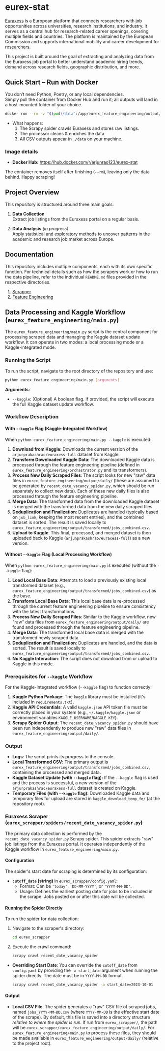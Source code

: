 # eurex-stat

[Euraxess](https://euraxess.ec.europa.eu/jobs/search) is a European platform that connects researchers with job opportunities across universities, research institutions, and industry. It serves as a central hub for research-related career openings, covering multiple fields and countries. The platform is maintained by the European Commission and supports international mobility and career development for researchers.

This project is built around the goal of extracting and analyzing data from the Euraxess job portal to better understand academic hiring trends, demand across research fields, geographic distribution, and more.

## Quick Start – Run with Docker

You don’t need Python, Poetry, or any local dependencies.  
Simply pull the container from Docker Hub and run it; all outputs will land in a host-mounted folder of your choice.

```bash
docker run --rm -v "$(pwd)/data":/app/eurex_feature_engineering/output/transformed arjunrao123/eurex-stat:latest
```

* What happens:  
  1. The Scrapy spider crawls Euraxess and stores raw listings.  
  2. The processor cleans & enriches the data.  
  3. All CSV outputs appear in `./data` on your machine.

### Image details

* **Docker Hub:** <https://hub.docker.com/r/arjunrao123/eurex-stat>

The container removes itself after finishing (`--rm`), leaving only the data behind. Happy scraping!

## Project Overview

This repository is structured around three main goals:

1. **Data Collection**  
   Extract job listings from the Euraxess portal on a regular basis.

2. **Data Analysis** *(in progress)*  
   Apply statistical and exploratory methods to uncover patterns in the academic and research job market across Europe.

## Documentation

This repository includes multiple components, each with its own specific function. For technical details such as how the scrapers work or how to run the data pipeline, refer to the individual `README.md` files provided in the respective directories.

1) [Scrapper](https://github.com/arjunprakash027/eurex-stat/blob/main/eurex_scrapper/README.md)
2) [Feature Engineering](https://github.com/arjunprakash027/eurex-stat/blob/main/eurex_feature_engineering/README.md)

## Data Processing and Kaggle Workflow (`eurex_feature_engineering/main.py`)

The `eurex_feature_engineering/main.py` script is the central component for processing scraped data and managing the Kaggle dataset update workflow. It can operate in two modes: a local processing mode or a Kaggle-integrated mode.

### Running the Script

To run the script, navigate to the root directory of the repository and use:

```bash
python eurex_feature_engineering/main.py [arguments]
```

**Arguments:**
*   `--kaggle`: (Optional) A boolean flag. If provided, the script will execute the full Kaggle dataset update workflow.

### Workflow Description

#### With `--kaggle` Flag (Kaggle-Integrated Workflow)

When `python eurex_feature_engineering/main.py --kaggle` is executed:

1.  **Download from Kaggle**: Downloads the current version of the `arjunprakashrao/euraxess-full` dataset from Kaggle.
2.  **Transform Downloaded Kaggle Data**: The downloaded Kaggle data is processed through the feature engineering pipeline (defined in `eurex_feature_engineering/orchastrator.py` and its transformers).
3.  **Process New Daily Scraped Files**: The script looks for new "raw" data files in `eurex_feature_engineering/output/daily/` (these are assumed to be generated by `recent_date_vacancy_spider.py`, which should be run separately to collect new data). Each of these new daily files is also processed through the feature engineering pipeline.
4.  **Merge Data**: The transformed data from the downloaded Kaggle dataset is merged with the transformed data from the new daily scraped files.
5.  **Deduplication and Finalization**: Duplicates are handled (typically based on `job_link`, keeping the most recent entries), and the combined dataset is sorted. The result is saved locally to `eurex_feature_engineering/output/transformed/jobs_combined.csv`.
6.  **Upload to Kaggle**: This final, processed, and merged dataset is then uploaded back to Kaggle (`arjunprakashrao/euraxess-full`) as a new version.

#### Without `--kaggle` Flag (Local Processing Workflow)

When `python eurex_feature_engineering/main.py` is executed (without the `--kaggle` flag):

1.  **Load Local Base Data**: Attempts to load a previously existing local transformed dataset (e.g., `eurex_feature_engineering/output/transformed/jobs_combined.csv`) as the base.
2.  **Transform Local Base Data**: This local base data is re-processed through the current feature engineering pipeline to ensure consistency with the latest transformations.
3.  **Process New Daily Scraped Files**: Similar to the Kaggle workflow, new "raw" data files from `eurex_feature_engineering/output/daily/` are found and processed through the feature engineering pipeline.
4.  **Merge Data**: The transformed local base data is merged with the transformed newly scraped data.
5.  **Deduplication and Finalization**: Duplicates are handled, and the data is sorted. The result is saved locally to `eurex_feature_engineering/output/transformed/jobs_combined.csv`.
6.  **No Kaggle Interaction**: The script does not download from or upload to Kaggle in this mode.

### Prerequisites for `--kaggle` Workflow

For the Kaggle-integrated workflow (`--kaggle` flag) to function correctly:

1.  **Kaggle Python Package**: The `kaggle` library must be installed (it's included in `requirements.txt`).
2.  **Kaggle API Credentials**: A valid `kaggle.json` API token file must be correctly placed in your system (e.g., `~/.kaggle/kaggle.json` or environment variables `KAGGLE_USERNAME`/`KAGGLE_KEY`).
3.  **Scrapy Spider Output**: The `recent_date_vacancy_spider.py` should have been run independently to produce new "raw" data files in `eurex_feature_engineering/output/daily/`.

### Output

*   **Logs**: The script prints its progress to the console.
*   **Local Transformed CSV**: The primary output is `eurex_feature_engineering/output/transformed/jobs_combined.csv`, containing the processed and merged data.
*   **Kaggle Dataset Update (with `--kaggle` flag)**: If the `--kaggle` flag is used and the process is successful, a new version of the `arjunprakashrao/euraxess-full` dataset is created on Kaggle.
*   **Temporary Files (with `--kaggle` flag)**: Downloaded Kaggle data and temporary files for upload are stored in `kaggle_download_temp_fe/` (at the repository root).

### Euraxess Scraper (`eurex_scrapper/spiders/recent_date_vacancy_spider.py`)

The primary data collection is performed by the `recent_date_vacancy_spider.py` Scrapy spider. This spider extracts "raw" job listings from the Euraxess portal. It operates independently of the Kaggle workflow in `eurex_feature_engineering/main.py`.

#### Configuration

The spider's start date for scraping is determined by its configuration:

*   **`cutoff_date` (string)** in `eurex_scrapper/config.yaml`:
    *   Format: Can be `'today'`, `'DD-MM-YYYY'`, or `'YYYY-MM-DD'`.
    *   Usage: Defines the earliest posting date for jobs to be included in the scrape. Jobs posted on or after this date will be collected.

#### Running the Spider Directly

To run the spider for data collection:

1.  Navigate to the scraper's directory:
    ```bash
    cd eurex_scrapper
    ```
2.  Execute the crawl command:
    ```bash
    scrapy crawl recent_date_vacancy_spider
    ```

*   **Overriding Start Date**:
    You can override the `cutoff_date` from `config.yaml` by providing the `-a start_date` argument when running the spider directly. The date must be in `YYYY-MM-DD` format.
    ```bash
    scrapy crawl recent_date_vacancy_spider -a start_date=2023-10-01
    ```

#### Output

*   **Local CSV File**: The spider generates a "raw" CSV file of scraped jobs, named `jobs_YYYY-MM-DD.csv` (where `YYYY-MM-DD` is the effective start date of the scrape). By default, this file is saved into a directory structure *relative to where the spider is run*. If run from `eurex_scrapper/`, the path will be `eurex_scrapper/eurex_feature_engineering/output/daily/`. For `eurex_feature_engineering/main.py` to process these files, they should be made available in `eurex_feature_engineering/output/daily/` (relative to the project root).
